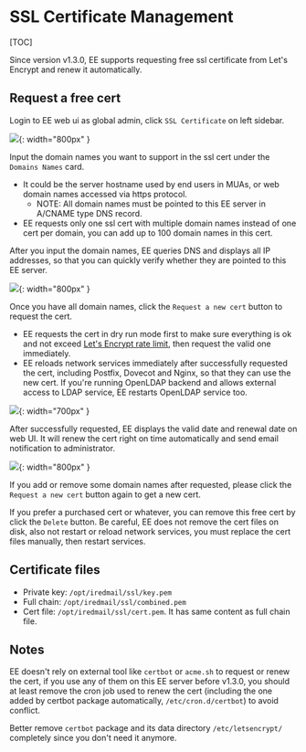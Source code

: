 # SSL Certificate Management

[TOC]

Since version v1.3.0, EE supports requesting free ssl certificate from
Let's Encrypt and renew it automatically.

## Request a free cert

Login to EE web ui as global admin, click `SSL Certificate` on left sidebar.

![](./images/ee/cert-1.png){: width="800px" }

Input the domain names you want to support in the ssl cert under the `Domains Names` card.

- It could be the server hostname used by end users in MUAs, or web domain
  names accessed via https protocol.
    - NOTE: All domain names must be pointed to this EE server in A/CNAME type DNS record.
- EE requests only one ssl cert with multiple domain names instead of one cert
  per domain, you can add up to 100 domain names in this cert.

After you input the domain names, EE queries DNS and displays all IP addresses,
so that you can quickly verify whether they are pointed to this EE server.

![](./images/ee/cert-2.png){: width="800px" }

Once you have all domain names, click the `Request a new cert` button to
request the cert.

- EE requests the cert in dry run mode first to make sure everything is ok and
  not exceed [Let's Encrypt rate limit](https://letsencrypt.org/docs/rate-limits/),
  then request the valid one immediately.
- EE reloads network services immediately after successfully requested the cert,
  including Postfix, Dovecot and Nginx, so that they can use the new cert.
  If you're running OpenLDAP backend and allows external access to LDAP
  service, EE restarts OpenLDAP service too.

![](./images/ee/cert-modal.png){: width="700px" }

After successfully requested, EE displays the valid date and renewal date on
web UI. It will renew the cert right on time automatically and send email
notification to administrator.

![](./images/ee/cert-requested.png){: width="800px" }

If you add or remove some domain names after requested, please click the
`Request a new cert` button again to get a new cert.

If you prefer a purchased cert or whatever, you can remove this free cert by
click the `Delete` button. Be careful, EE does not remove the cert files on
disk, also not restart or reload network services, you must replace the cert
files manually, then restart services.

## Certificate files

- Private key: `/opt/iredmail/ssl/key.pem`
- Full chain: `/opt/iredmail/ssl/combined.pem`
- Cert file: `/opt/iredmail/ssl/cert.pem`. It has same content as full chain file.

## Notes

EE doesn't rely on external tool like `certbot` or `acme.sh` to request or
renew the cert, if you use any of them on this EE server before v1.3.0,
you should at least remove the cron job used to renew the cert (including the
one added by certbot package automatically, `/etc/cron.d/certbot`) to avoid
conflict.

Better remove `certbot` package and its data directory `/etc/letsencrypt/`
completely since you don't need it anymore.
